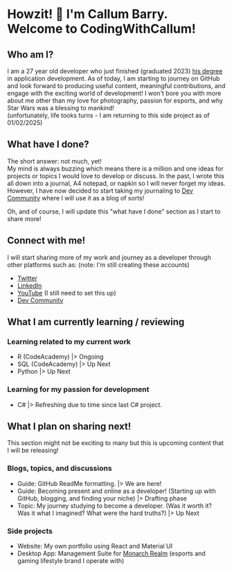 # Howzit! 👋 I'm Callum Barry. Welcome to CodingWithCallum! #
## Who am I? ##
I am a 27 year old developer who just finished (graduated 2023) [his degree](https://www.varsitycollege.co.za/programmes/full-time/bachelor-of-technology-information-studies) in application development. As of today, I am starting to journey on GitHub and look forward to producing useful content, meaningful contributions, and engage with the exciting world of development! I won't bore you with more about me other than my love for photography, passion for esports, and why Star Wars was a blessing to mankind!  <!-- line break-->  
(unfortunately, life tooks turns - I am returning to this side project as of 01/02/2025)

## What have I done? ##
The short answer: not much, yet!  <!-- line break-->  
My mind is always buzzing which means there is a million and one ideas for projects or topics I would love to develop or discuss. In the past, I wrote this all down into a journal, A4 notepad, or napkin so I will never forget my ideas. However, I have now decided to start taking my journaling to [Dev Community][dev] where I will use it as a blog of sorts!

Oh, and of course, I will update this "what have I done" section as I start to share more!

## Connect with me! ##
I will start sharing more of my work and journey as a developer through other platforms such as: (note: I'm still creating these accounts)
+ [Twitter][twi]
+ [LinkedIn][lin]
+ [YouTube][yt] (I still need to set this up)
+ [Dev Community][dev]

## What I am currently learning / reviewing ##
### Learning related to my current work ###
+ R (CodeAcademy) |> Ongoing
+ SQL (CodeAcademy) |> Up Next
+ Python |> Up Next

### Learning for my passion for development ###
+ C# |> Refreshing due to time since last C# project.

## What I plan on sharing next! ##
This section might not be exciting to many but this is upcoming content that I will be releasing!  
### Blogs, topics, and discussions
+ Guide: GitHub ReadMe formatting. |> We are here!
+ Guide: Becoming present and online as a developer! (Starting up with GitHub, blogging, and finding your niche) |> Drafting phase
+ Topic: My journey studying to become a developer. (Was it worth it? Was it what I imagined? What were the hard truths?) |> Up Next

### Side projects
+ Website: My own portfolio using React and Material UI
+ Desktop App: Management Suite for [Monarch Realm][MR] (esports and gaming lifestyle brand I operate with)

[MR]:https://twitter.com/MonarchRealm
[dev]:https://dev.to/codingwithcallum
[yt]:https://www.youtube.com/
[twi]:https://twitter.com/CodeCallum
[lin]:https://www.linkedin.com/in/codingwithcallum/
